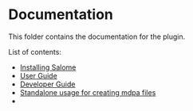 # Documentation

This folder contains the documentation for the plugin.

List of contents:
- [Installing Salome](install_salome.md)
- [User Guide](user_guide.md)
- [Developer Guide](developer_guide.md)
- [Standalone usage for creating mdpa files](standalone_usage.md)
-